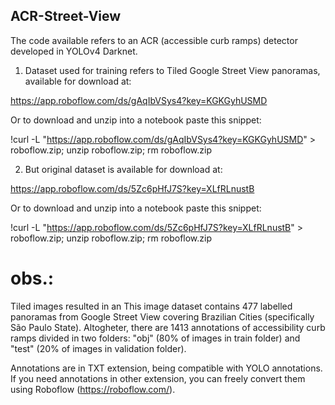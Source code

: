 ## ACR-Street-View

The code available refers to an ACR (accessible curb ramps) detector developed in YOLOv4 Darknet.

1. Dataset used for training refers to Tiled Google Street View panoramas, available for download at:

https://app.roboflow.com/ds/gAqIbVSys4?key=KGKGyhUSMD

Or to download and unzip into a notebook paste this snippet:

!curl -L "https://app.roboflow.com/ds/gAqIbVSys4?key=KGKGyhUSMD" > roboflow.zip; unzip roboflow.zip; rm roboflow.zip


2. But original dataset is available for download at:

https://app.roboflow.com/ds/5Zc6pHfJ7S?key=XLfRLnustB

Or to download and unzip into a notebook paste this snippet:

!curl -L "https://app.roboflow.com/ds/5Zc6pHfJ7S?key=XLfRLnustB" > roboflow.zip; unzip roboflow.zip; rm roboflow.zip


# obs.:
Tiled images resulted in an 
This image dataset contains 477 labelled panoramas from Google Street View covering Brazilian Cities (specifically São Paulo State). Altogheter, there are 1413 annotations of accessibility curb ramps divided in two folders: "obj" (80% of images in train folder) and "test" (20% of images in validation folder).

Annotations are in TXT extension, being compatible with YOLO annotations. If you need annotations in other extension, you can freely convert them using Roboflow (https://roboflow.com/).
